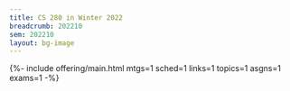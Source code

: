 ```yaml
---
title: CS 280 in Winter 2022
breadcrumb: 202210
sem: 202210
layout: bg-image
---
```

{%-  include offering/main.html
  mtgs=1
  sched=1
  links=1
  topics=1
  asgns=1
  exams=1
-%}
